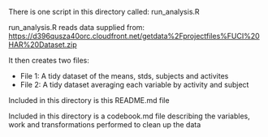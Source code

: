 
There is one script in this directory called: run_analysis.R

run_analysis.R reads data supplied from:
https://d396qusza40orc.cloudfront.net/getdata%2Fprojectfiles%FUCI%20HAR%20Dataset.zip

It then creates two files:
* File 1: A tidy dataset of the means, stds, subjects and activites
* File 2: A tidy dataset averaging each variable by activity and subject

Included in this directory is this README.md file

Included in this directory is a codebook.md file describing the variables, work and transformations performed to clean up the data
